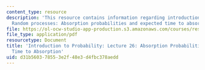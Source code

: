 ```yaml
---
content_type: resource
description: 'This resource contains information regarding introduction to probability:
  Random processes: Absorption probabilities and expected time to absorption.'
file: https://ol-ocw-studio-app-production.s3.amazonaws.com/courses/res-6-012-introduction-to-probability-spring-2018/d31b560378553e2f48e3d4fbc378aedd_MITRES_6_012S18_L26AS.pdf
file_type: application/pdf
resourcetype: Document
title: 'Introduction to Probability: Lecture 26: Absorption Probabilities and Expected
  Time to Absorption'
uid: d31b5603-7855-3e2f-48e3-d4fbc378aedd
---
```

